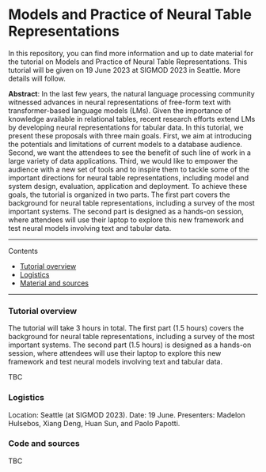 # Models and Practice of Neural Table Representations

In this repository, you can find more information and up to date material for the tutorial on Models and Practice of Neural Table Representations. This tutorial will be given on 19 June 2023 at SIGMOD 2023 in Seattle. More details will follow.


**Abstract**: In the last few years, the natural language processing community
witnessed advances in neural representations of free-form text with
transformer-based language models (LMs). Given the importance
of knowledge available in relational tables, recent research efforts
extend LMs by developing neural representations for tabular data.
In this tutorial, we present these proposals with three main goals.
First, we aim at introducing the potentials and limitations of current
models to a database audience. Second, we want the attendees
to see the benefit of such line of work in a large variety of data
applications. Third, we would like to empower the audience with a
new set of tools and to inspire them to tackle some of the important
directions for neural table representations, including model and
system design, evaluation, application and deployment. To achieve
these goals, the tutorial is organized in two parts. The first part
covers the background for neural table representations, including a
survey of the most important systems. The second part is designed
as a hands-on session, where attendees will use their laptop to
explore this new framework and test neural models involving text
and tabular data.


----

Contents
- [Tutorial overview](#tutorial-overview)
- [Logistics](#logistics)
- [Material and sources](#code-and-sources)

----

### Tutorial overview

The tutorial will take 3 hours in total. The first part (1.5 hours)
covers the background for neural table representations, including a
survey of the most important systems. The second part (1.5 hours) is designed
as a hands-on session, where attendees will use their laptop to
explore this new framework and test neural models involving text
and tabular data.

TBC


### Logistics

Location: Seattle (at SIGMOD 2023).
Date: 19 June.
Presenters: Madelon Hulsebos, Xiang Deng, Huan Sun, and Paolo Papotti.


### Code and sources

TBC
